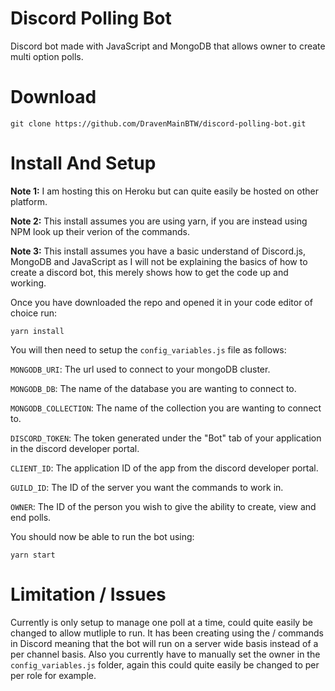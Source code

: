 # Discord Polling Bot
Discord bot made with JavaScript and MongoDB that allows owner to create multi option polls.

# Download
```
git clone https://github.com/DravenMainBTW/discord-polling-bot.git
```

# Install And Setup
**Note 1:** I am hosting this on Heroku but can quite easily be hosted on other platform. 

**Note 2:** This install assumes you are using yarn, if you are instead using NPM look up their verion of the commands.

**Note 3:** This install assumes you have a basic understand of Discord.js, MongoDB and JavaScript as I will not be explaining the basics of how to create a discord bot, this merely shows how to get the code up and working.


Once you have downloaded the repo and opened it in your code editor of choice run:
```
yarn install
```

You will then need to setup the `config_variables.js` file as follows:

 `MONGODB_URI`: The url used to connect to your mongoDB cluster.
 
 `MONGODB_DB`: The name of the database you are wanting to connect to.
 
 `MONGODB_COLLECTION`: The name of the collection you are wanting to connect to.
 
 `DISCORD_TOKEN`: The token generated under the "Bot" tab of your application in the discord developer portal.
 
 `CLIENT_ID`: The application ID of the app from the discord developer portal.
 
 `GUILD_ID`: The ID of the server you want the commands to work in.
 
 `OWNER`: The ID of the person you wish to give the ability to create, view and end polls.
 
 You should now be able to run the bot using:
 ```
 yarn start
 ```

# Limitation / Issues
Currently is only setup to manage one poll at a time, could quite easily be changed to allow mutliple to run. It has been creating using the / commands in Discord meaning that the bot will run on a server wide basis instead of a per channel basis. Also you currently have to manually set the owner in the `config_variables.js` folder, again this could quite easily be changed to per per role for example.
